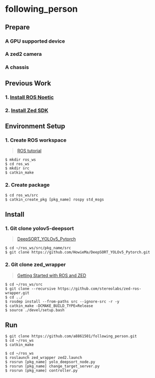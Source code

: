 # following_person

## Prepare
### A GPU  supported device 

### A zed2 camera

### A chassis

## Previous Work
### 1. [Install ROS Noetic](https://www.ros.org/blog/getting-started/)

### 2. [Install Zed SDK](https://www.stereolabs.com/developers/release/)

## Environment Setup
### 1. Create ROS workspace

> [ROS tutorial](https://ithelp.ithome.com.tw/articles/10200551)
~~~
$ mkdir ros_ws
$ cd ros_ws
$ mkdir src
$ catkin_make
~~~

### 2. Create package
~~~
$ cd ros_ws/src
$ catkin_create_pkg [pkg_name] rospy std_msgs 
~~~

## Install

### 1. Git clone yolov5-deepsort
> [DeepSORT_YOLOv5_Pytorch](https://github.com/HowieMa/DeepSORT_YOLOv5_Pytorch)
~~~
$ cd ~/ros_ws/src/pkg_name/src
$ git clone https://github.com/HowieMa/DeepSORT_YOLOv5_Pytorch.git
~~~

### 2. Git clone zed_wrapper
> [Getting Started with ROS and ZED](https://www.stereolabs.com/docs/ros/)
~~~
$ cd ~/ros_ws/src
$ git clone --recursive https://github.com/stereolabs/zed-ros-wrapper.git
$ cd ../
$ rosdep install --from-paths src --ignore-src -r -y
$ catkin_make -DCMAKE_BUILD_TYPE=Release
$ source ./devel/setup.bash
~~~

## Run
```
$ git clone https://github.com/a8861501/following_person.git
$ cd ~/ros_ws
$ catkin_make
```
~~~
$ cd ~/ros_ws
$ roslaunch zed_wrapper zed2.launch
$ rosrun [pkg_name] yolo_deepsort_node.py
$ rosrun [pkg_name] change_target_server.py
$ rosrun [pkg_name] controller.py
~~~





